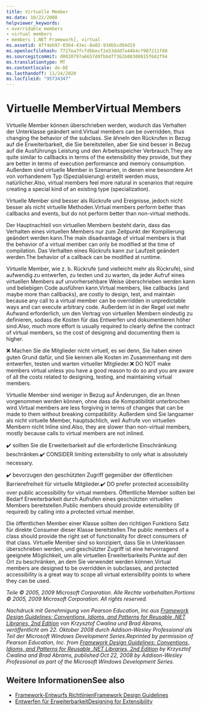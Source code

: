 ```yaml
---
title: Virtuelle Member
ms.date: 10/22/2008
helpviewer_keywords:
- overridable members
- virtual members
- members [.NET Framework], virtual
ms.assetid: 8ff4eb97-0364-43ec-8a02-934b5cd94d19
ms.openlocfilehash: 7727ea7fcfdbbecf2e53ddd7a44b4cf907211f80
ms.sourcegitcommit: d8020797a6657d0fbbdff362b80300815f682f94
ms.translationtype: MT
ms.contentlocale: de-DE
ms.lasthandoff: 11/24/2020
ms.locfileid: "95734347"
---
```

# <a name="virtual-members"></a><span data-ttu-id="fa905-102">Virtuelle Member</span><span class="sxs-lookup"><span data-stu-id="fa905-102">Virtual Members</span></span>

<span data-ttu-id="fa905-103">Virtuelle Member können überschrieben werden, wodurch das Verhalten der Unterklasse geändert wird.</span><span class="sxs-lookup"><span data-stu-id="fa905-103">Virtual members can be overridden, thus changing the behavior of the subclass.</span></span> <span data-ttu-id="fa905-104">Sie ähneln den Rückrufen in Bezug auf die Erweiterbarkeit, die Sie bereitstellen, aber Sie sind besser in Bezug auf die Ausführungs Leistung und den Arbeitsspeicher Verbrauch.</span><span class="sxs-lookup"><span data-stu-id="fa905-104">They are quite similar to callbacks in terms of the extensibility they provide, but they are better in terms of execution performance and memory consumption.</span></span> <span data-ttu-id="fa905-105">Außerdem sind virtuelle Member in Szenarien, in denen eine besondere Art von vorhandenem Typ (Spezialisierung) erstellt werden muss, natürlicher.</span><span class="sxs-lookup"><span data-stu-id="fa905-105">Also, virtual members feel more natural in scenarios that require creating a special kind of an existing type (specialization).</span></span>

 <span data-ttu-id="fa905-106">Virtuelle Member sind besser als Rückrufe und Ereignisse, jedoch nicht besser als nicht virtuelle Methoden.</span><span class="sxs-lookup"><span data-stu-id="fa905-106">Virtual members perform better than callbacks and events, but do not perform better than non-virtual methods.</span></span>

 <span data-ttu-id="fa905-107">Der Hauptnachteil von virtuellen Membern besteht darin, dass das Verhalten eines virtuellen Members nur zum Zeitpunkt der Kompilierung geändert werden kann.</span><span class="sxs-lookup"><span data-stu-id="fa905-107">The main disadvantage of virtual members is that the behavior of a virtual member can only be modified at the time of compilation.</span></span> <span data-ttu-id="fa905-108">Das Verhalten eines Rückrufs kann zur Laufzeit geändert werden.</span><span class="sxs-lookup"><span data-stu-id="fa905-108">The behavior of a callback can be modified at runtime.</span></span>

 <span data-ttu-id="fa905-109">Virtuelle Member, wie z. b. Rückrufe (und vielleicht mehr als Rückrufe), sind aufwendig zu entwerfen, zu testen und zu warten, da jeder Aufruf eines virtuellen Members auf unvorhersehbare Weise überschrieben werden kann und beliebigen Code ausführen kann.</span><span class="sxs-lookup"><span data-stu-id="fa905-109">Virtual members, like callbacks (and maybe more than callbacks), are costly to design, test, and maintain because any call to a virtual member can be overridden in unpredictable ways and can execute arbitrary code.</span></span> <span data-ttu-id="fa905-110">Außerdem ist in der Regel viel mehr Aufwand erforderlich, um den Vertrag von virtuellen Membern eindeutig zu definieren, sodass die Kosten für das Entwerfen und dokumentieren höher sind.</span><span class="sxs-lookup"><span data-stu-id="fa905-110">Also, much more effort is usually required to clearly define the contract of virtual members, so the cost of designing and documenting them is higher.</span></span>

 <span data-ttu-id="fa905-111">❌ Machen Sie die Mitglieder nicht virtuell, es sei denn, Sie haben einen guten Grund dafür, und Sie kennen alle Kosten im Zusammenhang mit dem entwerfen, testen und warten virtueller Mitglieder.</span><span class="sxs-lookup"><span data-stu-id="fa905-111">❌ DO NOT make members virtual unless you have a good reason to do so and you are aware of all the costs related to designing, testing, and maintaining virtual members.</span></span>

 <span data-ttu-id="fa905-112">Virtuelle Member sind weniger in Bezug auf Änderungen, die an Ihnen vorgenommen werden können, ohne dass die Kompatibilität unterbrochen wird.</span><span class="sxs-lookup"><span data-stu-id="fa905-112">Virtual members are less forgiving in terms of changes that can be made to them without breaking compatibility.</span></span> <span data-ttu-id="fa905-113">Außerdem sind Sie langsamer als nicht virtuelle Member, hauptsächlich, weil Aufrufe von virtuellen Membern nicht Inline sind.</span><span class="sxs-lookup"><span data-stu-id="fa905-113">Also, they are slower than non-virtual members, mostly because calls to virtual members are not inlined.</span></span>

 <span data-ttu-id="fa905-114">✔️ sollten Sie die Erweiterbarkeit auf die erforderliche Einschränkung beschränken.</span><span class="sxs-lookup"><span data-stu-id="fa905-114">✔️ CONSIDER limiting extensibility to only what is absolutely necessary.</span></span>

 <span data-ttu-id="fa905-115">✔️ bevorzugen den geschützten Zugriff gegenüber der öffentlichen Barrierefreiheit für virtuelle Mitglieder.</span><span class="sxs-lookup"><span data-stu-id="fa905-115">✔️ DO prefer protected accessibility over public accessibility for virtual members.</span></span> <span data-ttu-id="fa905-116">Öffentliche Member sollten bei Bedarf Erweiterbarkeit durch Aufrufen eines geschützten virtuellen Members bereitstellen.</span><span class="sxs-lookup"><span data-stu-id="fa905-116">Public members should provide extensibility (if required) by calling into a protected virtual member.</span></span>

 <span data-ttu-id="fa905-117">Die öffentlichen Member einer Klasse sollten den richtigen Funktions Satz für direkte Consumer dieser Klasse bereitstellen.</span><span class="sxs-lookup"><span data-stu-id="fa905-117">The public members of a class should provide the right set of functionality for direct consumers of that class.</span></span> <span data-ttu-id="fa905-118">Virtuelle Member sind so konzipiert, dass Sie in Unterklassen überschrieben werden, und geschützter Zugriff ist eine hervorragend geeignete Möglichkeit, um alle virtuellen Erweiterbarkeits Punkte auf den Ort zu beschränken, an dem Sie verwendet werden können.</span><span class="sxs-lookup"><span data-stu-id="fa905-118">Virtual members are designed to be overridden in subclasses, and protected accessibility is a great way to scope all virtual extensibility points to where they can be used.</span></span>

 <span data-ttu-id="fa905-119">*Teile &copy; 2005, 2009 Microsoft Corporation. Alle Rechte vorbehalten.*</span><span class="sxs-lookup"><span data-stu-id="fa905-119">*Portions &copy; 2005, 2009 Microsoft Corporation. All rights reserved.*</span></span>

 <span data-ttu-id="fa905-120">*Nachdruck mit Genehmigung von Pearson Education, Inc aus [Framework Design Guidelines: Conventions, Idioms, and Patterns for Reusable .NET Libraries, 2nd Edition](https://www.informit.com/store/framework-design-guidelines-conventions-idioms-and-9780321545619) von Krzysztof Cwalina und Brad Abrams, veröffentlicht am 22. Oktober 2008 durch Addison-Wesley Professional als Teil der Microsoft Windows Development Series.*</span><span class="sxs-lookup"><span data-stu-id="fa905-120">*Reprinted by permission of Pearson Education, Inc. from [Framework Design Guidelines: Conventions, Idioms, and Patterns for Reusable .NET Libraries, 2nd Edition](https://www.informit.com/store/framework-design-guidelines-conventions-idioms-and-9780321545619) by Krzysztof Cwalina and Brad Abrams, published Oct 22, 2008 by Addison-Wesley Professional as part of the Microsoft Windows Development Series.*</span></span>

## <a name="see-also"></a><span data-ttu-id="fa905-121">Weitere Informationen</span><span class="sxs-lookup"><span data-stu-id="fa905-121">See also</span></span>

- [<span data-ttu-id="fa905-122">Framework-Entwurfs Richtlinien</span><span class="sxs-lookup"><span data-stu-id="fa905-122">Framework Design Guidelines</span></span>](index.md)
- [<span data-ttu-id="fa905-123">Entwerfen für Erweiterbarkeit</span><span class="sxs-lookup"><span data-stu-id="fa905-123">Designing for Extensibility</span></span>](designing-for-extensibility.md)
